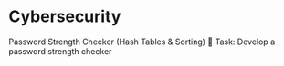 # Cybersecurity
Password Strength Checker (Hash Tables &amp; Sorting) 📌 Task: Develop a password strength checker
